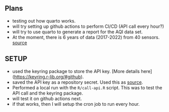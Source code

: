## Plans

- testing out how quarto works.
- will try setting up github actions to perform CI/CD (API call every hour?)
- will try to use quarto to generate a report for the AQI data set.
- At the moment, there is 6 years of data (2017-2022) from 40 sensors.
[source](https://app.cpcbccr.com/ccr/#/caaqm-dashboard-all/caaqm-landing/caaqm-data-repository)

## SETUP
- used the keyring package to store the API key. [More details here] (https://keyring.r-lib.org/#github).
- saved the API key as a repository secret. Used this as [source](https://docs.github.com/en/actions/security-guides/using-secrets-in-github-actions#creating-secrets-for-a-repository).
- Performed a local run with the `R/call-api.R` script. This was to test the API call and the keyring package.
- will test it on github actions next.
- if that works, then I will setup the cron job to run every hour.
